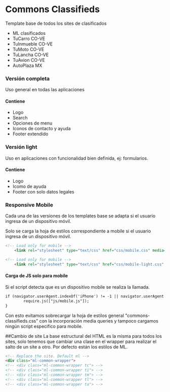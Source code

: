 Commons Classifieds
===================

Template base de todos los sites de clasificados
* ML clasificados
* TuCarro CO-VE
* TuInmueble CO-VE
* TuMoto CO-VE
* TuLancha CO-VE
* TuAvion CO-VE
* AutoPlaza MX


### Versión completa
Uso general en todas las aplicaciones
#### Contiene
* Logo
* Search
* Opciones de menu
* Iconos de contacto y ayuda
* Footer extendido

### Versión light
Uso en aplicaciones con funcionalidad bien definida, ej: formularios.
#### Contiene
* Logo
* Icomo de ayuda
* Footer con solo datos legales

### Responsive Mobile
Cada una de las versiones de los templates base se adapta si el usuario ingresa de un dispositivo móvil.

Solo se carga la hoja de estilos correspondiente a mobile si el usuario ingresa de un dispositivo móvil.
````html
<!-- Load only for mobile -->
    <link rel="stylesheet" type="text/css" href="css/mobile.css" media="handheld, only screen and (max-width: 480px), only screen and (max-device-width: 480px)" >

````

````html
<!-- Load only for mobile -->
    <link rel="stylesheet" type="text/css" href="css/mobile-light.css" media="handheld, only screen and (max-width: 480px), only screen and (max-device-width: 480px)" >

````

#### Carga de JS solo para mobile
Si el script detecta que es un dispositivo mobile se realiza la llamada.
````html
if (navigator.userAgent.indexOf('iPhone') != -1 || navigator.userAgent.indexOf('iPad') != -1 || navigator.userAgent.indexOf('Blackberry') != -1 || navigator.userAgent.indexOf('Android') != -1) {
		require.js(["js/mobile.js"]);
}
````

Con esto evitamos sobrecargar la hoja de estilos general "commons-classifieds.css" con la incorporación media queries y tampoco cargamos ningún script especifico para mobile.

##Cambio de site
La base estructural del HTML es la misma para todos los sites, solo tenemos que cambiar una clase en el wrapper para realizar el salto de un site a otro.
Por defecto están los estilos de ML.

````html
<!-- Replace the site. Default ml -->
<div class="ml-common-wrapper">
<!-- <div class="ml-common-wrapper tc"> -->
<!-- <div class="ml-common-wrapper ti"> -->
<!-- <div class="ml-common-wrapper tm"> -->
<!-- <div class="ml-common-wrapper tl"> -->
<!-- <div class="ml-common-wrapper ta"> -->
````

